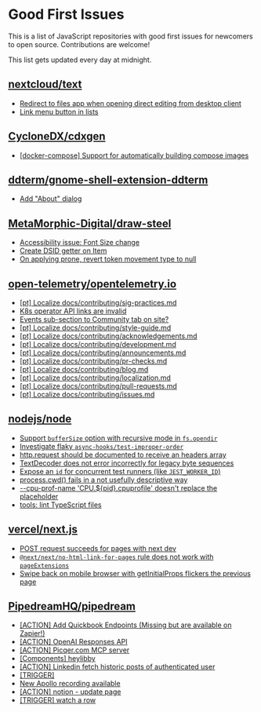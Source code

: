 # Good First Issues

This is a list of JavaScript repositories with good first issues for newcomers to open source. Contributions are welcome!

This list gets updated every day at midnight.

## [nextcloud/text](https://github.com/nextcloud/text)

- [Redirect to files app when opening direct editing from desktop client](https://github.com/nextcloud/text/issues/585)
- [Link menu button in lists](https://github.com/nextcloud/text/issues/6814)

## [CycloneDX/cdxgen](https://github.com/CycloneDX/cdxgen)

- [[docker-compose] Support for automatically building compose images](https://github.com/CycloneDX/cdxgen/issues/1759)

## [ddterm/gnome-shell-extension-ddterm](https://github.com/ddterm/gnome-shell-extension-ddterm)

- [Add "About" dialog](https://github.com/ddterm/gnome-shell-extension-ddterm/issues/1291)

## [MetaMorphic-Digital/draw-steel](https://github.com/MetaMorphic-Digital/draw-steel)

- [Accessibility issue: Font Size change](https://github.com/MetaMorphic-Digital/draw-steel/issues/322)
- [Create DSID getter on Item](https://github.com/MetaMorphic-Digital/draw-steel/issues/389)
- [On applying prone, revert token movement type to null](https://github.com/MetaMorphic-Digital/draw-steel/issues/431)

## [open-telemetry/opentelemetry.io](https://github.com/open-telemetry/opentelemetry.io)

- [[pt] Localize docs/contributing/sig-practices.md](https://github.com/open-telemetry/opentelemetry.io/issues/6860)
- [K8s operator API links are invalid](https://github.com/open-telemetry/opentelemetry.io/issues/6237)
- [Events sub-section to Community tab on site?](https://github.com/open-telemetry/opentelemetry.io/issues/6560)
- [[pt] Localize docs/contributing/style-guide.md](https://github.com/open-telemetry/opentelemetry.io/issues/6854)
- [[pt] Localize docs/contributing/acknowledgements.md](https://github.com/open-telemetry/opentelemetry.io/issues/6861)
- [[pt] Localize docs/contributing/development.md](https://github.com/open-telemetry/opentelemetry.io/issues/6859)
- [[pt] Localize docs/contributing/announcements.md](https://github.com/open-telemetry/opentelemetry.io/issues/6858)
- [[pt] Localize docs/contributing/pr-checks.md](https://github.com/open-telemetry/opentelemetry.io/issues/6857)
- [[pt] Localize docs/contributing/blog.md](https://github.com/open-telemetry/opentelemetry.io/issues/6856)
- [[pt] Localize docs/contributing/localization.md](https://github.com/open-telemetry/opentelemetry.io/issues/6855)
- [[pt] Localize docs/contributing/pull-requests.md](https://github.com/open-telemetry/opentelemetry.io/issues/6853)
- [[pt] Localize docs/contributing/issues.md](https://github.com/open-telemetry/opentelemetry.io/issues/6852)

## [nodejs/node](https://github.com/nodejs/node)

- [Support `bufferSize` option with recursive mode in `fs.opendir`](https://github.com/nodejs/node/issues/55764)
- [Investigate flaky `async-hooks/test-improper-order`](https://github.com/nodejs/node/issues/58562)
- [http.request should be documented to receive an headers array](https://github.com/nodejs/node/issues/57986)
- [TextDecoder does not error incorrectly for legacy byte sequences](https://github.com/nodejs/node/issues/40091)
- [Expose an `id` for concurrent test runners (like `JEST_WORKER_ID`)](https://github.com/nodejs/node/issues/55842)
- [process.cwd() fails in a not usefully descriptive way](https://github.com/nodejs/node/issues/57045)
- [--cpu-prof-name 'CPU.${pid}.cpuprofile' doesn't replace the placeholder](https://github.com/nodejs/node/issues/57418)
- [tools: lint TypeScript files](https://github.com/nodejs/node/issues/55702)

## [vercel/next.js](https://github.com/vercel/next.js)

- [POST request succeeds for pages with next dev](https://github.com/vercel/next.js/issues/38863)
- [`@next/next/no-html-link-for-pages` rule does not work with `pageExtensions`](https://github.com/vercel/next.js/issues/53473)
- [Swipe back on mobile browser with getInitialProps flickers the previous page](https://github.com/vercel/next.js/issues/10465)

## [PipedreamHQ/pipedream](https://github.com/PipedreamHQ/pipedream)

- [[ACTION] Add Quickbook Endpoints (Missing but are available on Zapier!)](https://github.com/PipedreamHQ/pipedream/issues/16906)
- [[ACTION] OpenAI Responses API](https://github.com/PipedreamHQ/pipedream/issues/17031)
- [[ACTION] Picqer.com MCP server](https://github.com/PipedreamHQ/pipedream/issues/16939)
- [[Components] heylibby](https://github.com/PipedreamHQ/pipedream/issues/16981)
- [[ACTION] Linkedin fetch historic posts of authenticated user](https://github.com/PipedreamHQ/pipedream/issues/16921)
- [[TRIGGER]](https://github.com/PipedreamHQ/pipedream/issues/16750)
- [New Apollo recording available](https://github.com/PipedreamHQ/pipedream/issues/16725)
- [[ACTION] notion - update page](https://github.com/PipedreamHQ/pipedream/issues/16697)
- [[TRIGGER] watch a row](https://github.com/PipedreamHQ/pipedream/issues/16656)

